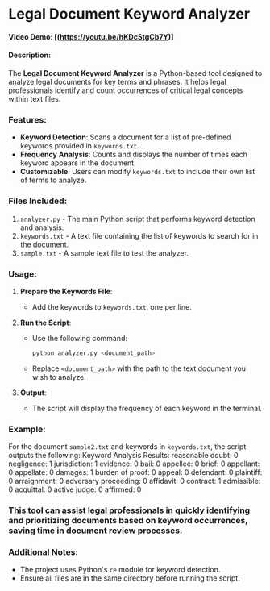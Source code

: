 # Legal Document Keyword Analyzer
#### Video Demo: [(https://youtu.be/hKDcStgCb7Y)]
#### Description:
The **Legal Document Keyword Analyzer** is a Python-based tool designed to analyze legal documents for key terms and phrases. It helps legal professionals identify and count occurrences of critical legal concepts within text files.

### Features:
- **Keyword Detection**: Scans a document for a list of pre-defined keywords provided in `keywords.txt`.
- **Frequency Analysis**: Counts and displays the number of times each keyword appears in the document.
- **Customizable**: Users can modify `keywords.txt` to include their own list of terms to analyze.

### Files Included:
1. `analyzer.py` - The main Python script that performs keyword detection and analysis.
2. `keywords.txt` - A text file containing the list of keywords to search for in the document.
3. `sample.txt` - A sample text file to test the analyzer.

### Usage:
1. **Prepare the Keywords File**:
   - Add the keywords to `keywords.txt`, one per line.

2. **Run the Script**:
   - Use the following command:
     ```bash
     python analyzer.py <document_path>
     ```
   - Replace `<document_path>` with the path to the text document you wish to analyze.

3. **Output**:
   - The script will display the frequency of each keyword in the terminal.

### Example:
For the document `sample2.txt` and keywords in `keywords.txt`, the script outputs the following: 
    Keyword Analysis Results:
    reasonable doubt: 0
    negligence: 1
    jurisdiction: 1
    evidence: 0
    bail: 0
    appellee: 0
    brief: 0
    appellant: 0
    appellate: 0
    damages: 1
    burden of proof: 0
    appeal: 0
    defendant: 0
    plaintiff: 0
    arraignment: 0
    adversary proceeding: 0
    affidavit: 0
    contract: 1
    admissible: 0
    acquittal: 0
    active judge: 0
    affirmed: 0


### This tool can assist legal professionals in quickly identifying and prioritizing documents based on keyword occurrences, saving time in document review processes.

### Additional Notes:
- The project uses Python's `re` module for keyword detection.
- Ensure all files are in the same directory before running the script.
